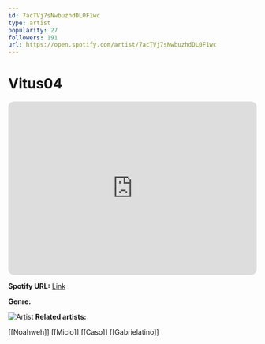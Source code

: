 ```yaml
---
id: 7acTVj7sNwbuzhdDL0F1wc
type: artist
popularity: 27
followers: 191
url: https://open.spotify.com/artist/7acTVj7sNwbuzhdDL0F1wc
---
```

# Vitus04

<iframe style="border-radius:12px" src="https://open.spotify.com/embed/artist/7acTVj7sNwbuzhdDL0F1wc" width="100%" height="352" frameBorder="0" allowfullscreen="" allow="autoplay; clipboard-write; encrypted-media; fullscreen; picture-in-picture" loading="lazy"></iframe>

**Spotify URL:** [Link](https://open.spotify.com/artist/7acTVj7sNwbuzhdDL0F1wc)

**Genre:** 

![Artist](https://i.scdn.co/image/ab6761610000e5ebe031f821b85c7c9c240e517b)
**Related artists:**

[[Noahweh]]
[[Miclo]]
[[Caso]]
[[Gabrielatino]]
